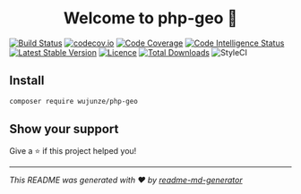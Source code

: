 <h1 align="center">Welcome to php-geo 👋</h1>
<p>
</p>

[![Build Status](https://travis-ci.org/wujunze/php-geo.svg?branch=master)](https://travis-ci.org/wujunze/php-geo)
[![codecov.io](http://codecov.io/github/wujunze/php-geo/coverage.svg?branch=master)](http://codecov.io/github/wujunze/php-geo?branch=master)
[![Code Coverage](https://scrutinizer-ci.com/g/wujunze/php-geo/badges/coverage.png?b=master)](https://scrutinizer-ci.com/g/wujunze/php-geo/?branch=master)
[![Code Intelligence Status](https://scrutinizer-ci.com/g/wujunze/php-geo/badges/code-intelligence.svg?b=master)](https://scrutinizer-ci.com/code-intelligence)
[![Latest Stable Version](https://poser.pugx.org/wujunze/php-geo/v/stable)](https://packagist.org/packages/wujunze/php-geo)
[![Licence](https://poser.pugx.org/wujunze/php-geo/license.svg)](https://packagist.org/packages/wujunze/php-geo)
[![Total Downloads](https://poser.pugx.org/wujunze/php-geo/downloads.svg)](https://packagist.org/packages/wujunze/php-geo)
![StyleCI](https://github.styleci.io/repos/194645280/shield?branch=master)

## Install

```sh
composer require wujunze/php-geo
```

## Show your support

Give a ⭐️ if this project helped you!

***
_This README was generated with ❤️ by [readme-md-generator](https://github.com/kefranabg/readme-md-generator)_